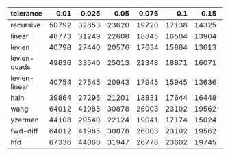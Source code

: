 | tolerance  |  0.01 |  0.025 |  0.05 |  0.075 |  0.1 |  0.15 |  0.2 |  0.25 |  0.5 |  1 |
|-----------| -----:| -----:| -----:| -----:| -----:| -----:| -----:| -----:| -----:| -----:|
| recursive    | 50792 | 32853 | 23620 | 19720 | 17138 | 14325 | 12661 | 11610 | 8530 | 6145 |
| linear       | 48773 | 31249 | 22608 | 18845 | 16504 | 13904 | 12345 | 11332 | 8463 | 6130 |
| levien       | 40798 | 27440 | 20576 | 17634 | 15884 | 13613 | 12433 | 11660 | 9817 | 8809 |
| levien-quads | 49636 | 33540 | 25013 | 21348 | 18871 | 16071 | 14468 | 13442 | 10933 | 9493 |
| levien-linear| 40754 | 27545 | 20943 | 17945 | 15945 | 13636 | 12229 | 11261 | 8452 | 6125 |
| hain         | 39864 | 27295 | 21201 | 18831 | 17644 | 16448 | 16374 | 17005 | 13161 | 10996 |
| wang         | 64012 | 41985 | 30878 | 26003 | 23102 | 19562 | 17476 | 16105 | 12713 | 10396 |
| yzerman      | 44108 | 29540 | 22124 | 19041 | 17174 | 15024 | 13840 | 13124 | 12280 | 13757 |
| fwd-diff     | 64012 | 41985 | 30878 | 26003 | 23102 | 19562 | 17476 | 16105 | 12713 | 10396 |
| hfd          | 67336 | 44060 | 31947 | 26778 | 23602 | 19745 | 17613 | 16209 | 12649 | 10354 |
